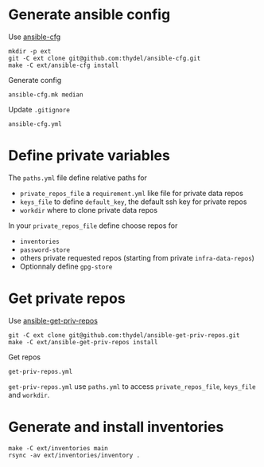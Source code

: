 # Generate ansible config

[ansible-cfg]: https://github.com/thydel/ansible-cfg "github.com repo"

Use [ansible-cfg][]

```
mkdir -p ext
git -C ext clone git@github.com:thydel/ansible-cfg.git
make -C ext/ansible-cfg install
```

Generate config

```
ansible-cfg.mk median
```

Update `.gitignore`

```
ansible-cfg.yml
```

# Define private variables

The `paths.yml` file define relative paths for

- `private_repos_file` a `requirement.yml` like file for private data repos
- `keys_file` to define `default_key`, the default ssh key for private repos
- `workdir` where to clone private data repos

In your `private_repos_file` define choose repos for

- `inventories`
- `password-store` 
- others private requested repos (starting from private `infra-data-repos`)
- Optionnaly define `gpg-store`

# Get private repos

[ansible-get-priv-repos]: https://github.com/thydel/ansible-get-priv-repos "github.com repo"

Use [ansible-get-priv-repos][]

```
git -C ext clone git@github.com:thydel/ansible-get-priv-repos.git
make -C ext/ansible-get-priv-repos install
```

Get repos

```
get-priv-repos.yml
```

`get-priv-repos.yml` use `paths.yml` to access `private_repos_file`,
`keys_file` and `workdir`.


# Generate and install inventories

```
make -C ext/inventories main
rsync -av ext/inventories/inventory .
```
